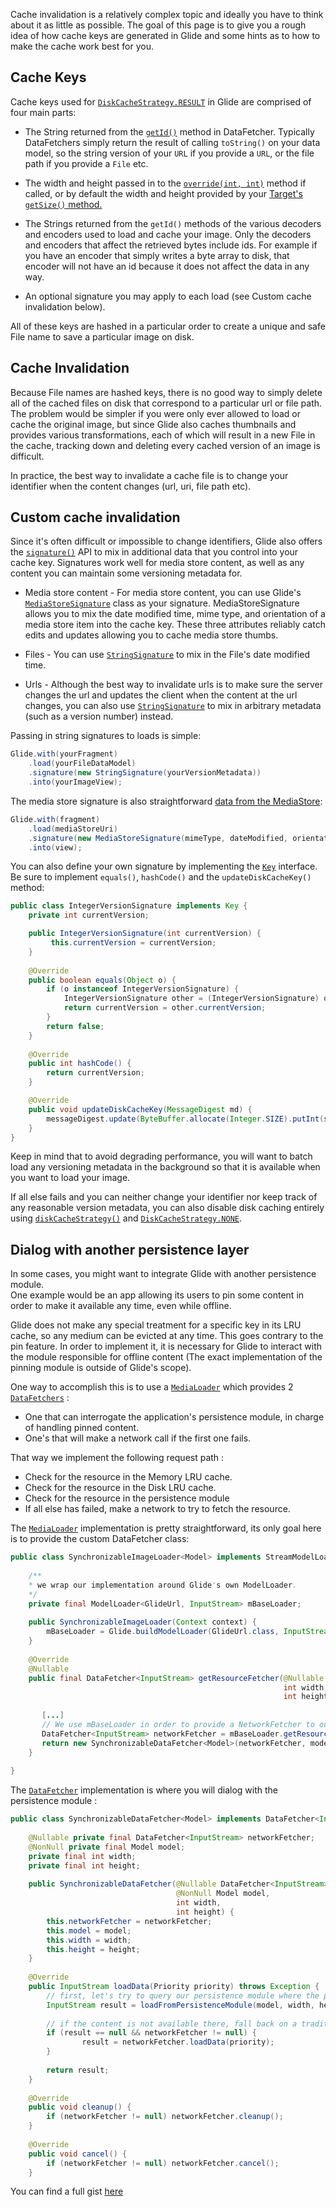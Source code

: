 Cache invalidation is a relatively complex topic and ideally you have to think about it as little as possible. The goal of this page is to give you a rough idea of how cache keys are generated in Glide and some hints as to how to make the cache work best for you.

## Cache Keys
Cache keys used for [``DiskCacheStrategy.RESULT``][15] in Glide are comprised of four main parts:

* The String returned from the [``getId()``][1] method in DataFetcher. Typically DataFetchers simply return the result of calling ``toString()`` on your data model, so the string version of your ``URL`` if you provide a ``URL``, or the file path if you provide a ``File`` etc.

* The width and height passed in to the [``override(int, int)``][2] method if called, or by default the width and height provided by your [Target's ``getSize()`` method.][3]

* The Strings returned from the ``getId()`` methods of the various decoders and encoders used to load and cache your image. Only the decoders and encoders that affect the retrieved bytes include ids. For example if you have an encoder that simply writes a byte array to disk, that encoder will not have an id because it does not affect the data in any way.

* An optional signature you may apply to each load (see Custom cache invalidation below). 

All of these keys are hashed in a particular order to create a unique and safe File name to save a particular image on disk.

## Cache Invalidation
Because File names are hashed keys, there is no good way to simply delete all of the cached files on disk that correspond to a particular url or file path. The problem would be simpler if you were only ever allowed to load or cache the original image, but since Glide also caches thumbnails and provides various transformations, each of which will result in a new File in the cache, tracking down and deleting every cached version of an image is difficult.

In practice, the best way to invalidate a cache file is to change your identifier when the content changes (url, uri, file path etc).

## Custom cache invalidation
Since it's often difficult or impossible to change identifiers, Glide also offers the [``signature()``][9] API to mix in additional data that you control into your cache key. Signatures work well for media store content, as well as any content you can maintain some versioning metadata for.

* Media store content - For media store content, you can use Glide's [``MediaStoreSignature``][12] class as your signature. MediaStoreSignature allows you to mix the date modified time, mime type, and orientation of a media store item into the cache key. These three attributes reliably catch edits and updates allowing you to cache media store thumbs.

* Files - You can use [``StringSignature``][11] to mix in the File's date modified time.

* Urls - Although the best way to invalidate urls is to make sure the server changes the url and updates the client when the content at the url changes, you can also use [``StringSignature``][11] to mix in arbitrary metadata (such as a version number) instead.

Passing in string signatures to loads is simple:

```java
Glide.with(yourFragment)
    .load(yourFileDataModel)
    .signature(new StringSignature(yourVersionMetadata))
    .into(yourImageView);
```

The media store signature is also straightforward [data from the MediaStore][12]:

```java
Glide.with(fragment)
    .load(mediaStoreUri)
    .signature(new MediaStoreSignature(mimeType, dateModified, orientation))
    .into(view);
```

You can also define your own signature by implementing the [``Key``][10] interface. Be sure to implement ``equals()``, ``hashCode()`` and the ``updateDiskCacheKey()`` method:

```java
public class IntegerVersionSignature implements Key {
    private int currentVersion;

    public IntegerVersionSignature(int currentVersion) {
         this.currentVersion = currentVersion;
    }
   
    @Override
    public boolean equals(Object o) {
        if (o instanceof IntegerVersionSignature) {
            IntegerVersionSignature other = (IntegerVersionSignature) o;
            return currentVersion = other.currentVersion;
        }
        return false;
    }
 
    @Override
    public int hashCode() {
        return currentVersion;
    }

    @Override
    public void updateDiskCacheKey(MessageDigest md) {
        messageDigest.update(ByteBuffer.allocate(Integer.SIZE).putInt(signature).array());
    }
}
```
   
Keep in mind that to avoid degrading performance, you will want to batch load any versioning metadata in the background so that it is available when you want to load your image.

If all else fails and you can neither change your identifier nor keep track of any reasonable version metadata, you can also disable disk caching entirely using [``diskCacheStrategy()``][13] and [``DiskCacheStrategy.NONE``][14].


## Dialog with another persistence layer

In some cases, you might want to integrate Glide with another persistence module.  
One example would be an app allowing its users to pin some content in order to make it available any time, even while offline.  

Glide does not make any special treatment for a specific key in its LRU cache, so any medium can be evicted at any time. This goes contrary to the pin feature. In order to implement it, it is necessary for Glide to interact with the module responsible for offline content (The exact implementation of the pinning module is outside of Glide's scope).  

One way to accomplish this is to use a [``MediaLoader``][16] which provides 2 [``DataFetchers``][17] : 

* One that can interrogate the application's persistence module, in charge of handling pinned content.  
* One's that will make a network call if the first one fails.  

That way we implement the following request path :  

* Check for the resource in the Memory LRU cache.
* Check for the resource in the Disk LRU cache.
* Check for the resource in the persistence module
* If all else has failed, make a network to try to fetch the resource.

The [``MediaLoader``][16] implementation is pretty straightforward, its only goal here is to provide the custom DataFetcher class:  
```java 
public class SynchronizableImageLoader<Model> implements StreamModelLoader<Model> {
    
    /**
    * we wrap our implementation around Glide's own ModelLoader. 
    */
    private final ModelLoader<GlideUrl, InputStream> mBaseLoader;
 
    public SynchronizableImageLoader(Context context) {
        mBaseLoader = Glide.buildModelLoader(GlideUrl.class, InputStream.class, context);
    }
 
    @Override
    @Nullable
    public final DataFetcher<InputStream> getResourceFetcher(@Nullable Model model,
                                                             int width,
                                                             int height) {
                                                             
       [...]
       // We use mBaseLoader in order to provide a NetworkFetcher to our SynchronizableDataFetcher :
       DataFetcher<InputStream> networkFetcher = mBaseLoader.getResourceFetcher(glideUrl, width, height);
       return new SynchronizableDataFetcher<Model>(networkFetcher, model, width, height);
    }
 
}
```

The  [``DataFetcher``][17] implementation is where you will dialog with the persistence module :  
```java
public class SynchronizableDataFetcher<Model> implements DataFetcher<InputStream> {
 
    @Nullable private final DataFetcher<InputStream> networkFetcher;
    @NonNull private final Model model;
    private final int width;
    private final int height;
 
    public SynchronizableDataFetcher(@Nullable DataFetcher<InputStream> networkFetcher,
                                     @NonNull Model model,
                                     int width,
                                     int height) {
        this.networkFetcher = networkFetcher;
        this.model = model;
        this.width = width;
        this.height = height;
    }
 
    @Override
    public InputStream loadData(Priority priority) throws Exception {
        // first, let's try to query our persistence module where the pinned content might be :
        InputStream result = loadFromPersistenceModule(model, width, height);
        
        // if the content is not available there, fall back on a traditional network fetch :
        if (result == null && networkFetcher != null) {
                result = networkFetcher.loadData(priority);
        }
        
        return result;
    }
 
    @Override
    public void cleanup() {
        if (networkFetcher != null) networkFetcher.cleanup();
    }
 
    @Override
    public void cancel() {
        if (networkFetcher != null) networkFetcher.cancel();
    }
```

You can find a full gist [here][18]



[1]: http://bumptech.github.io/glide/javadocs/latest/com/bumptech/glide/load/data/DataFetcher.html#getId()
[2]: http://bumptech.github.io/glide/javadocs/latest/com/bumptech/glide/DrawableRequestBuilder.html#override(int,%20int)
[3]: http://bumptech.github.io/glide/javadocs/latest/com/bumptech/glide/request/target/Target.html#getSize(com.bumptech.glide.request.target.SizeReadyCallback)
[6]: http://bumptech.github.io/glide/javadocs/latest/com/bumptech/glide/load/model/ModelLoader.html
[7]: http://bumptech.github.io/glide/javadocs/latest/com/bumptech/glide/load/data/DataFetcher.html
[8]: http://developer.android.com/reference/android/content/SharedPreferences.html
[9]: http://bumptech.github.io/glide/javadocs/latest/com/bumptech/glide/DrawableRequestBuilder.html#signature(com.bumptech.glide.load.Key)
[10]: http://bumptech.github.io/glide/javadocs/latest/com/bumptech/glide/load/Key.html
[11]: http://bumptech.github.io/glide/javadocs/latest/com/bumptech/glide/signature/StringSignature.html
[12]: http://bumptech.github.io/glide/javadocs/latest/com/bumptech/glide/signature/MediaStoreSignature.html
[13]: http://bumptech.github.io/glide/javadocs/latest/com/bumptech/glide/DrawableRequestBuilder.html#diskCacheStrategy(com.bumptech.glide.load.engine.DiskCacheStrategy)
[14]: http://bumptech.github.io/glide/javadocs/latest/com/bumptech/glide/load/engine/DiskCacheStrategy.html#NONE
[15]: http://bumptech.github.io/glide/javadocs/350/com/bumptech/glide/load/engine/DiskCacheStrategy.html#RESULT
[16]: http://bumptech.github.io/glide/javadocs/latest/com/bumptech/glide/load/model/ModelLoader.html
[17]: http://bumptech.github.io/glide/javadocs/latest/com/bumptech/glide/load/data/DataFetcher.html
[18]: https://gist.github.com/Teovald/bfddf6cbddc8e61ade80